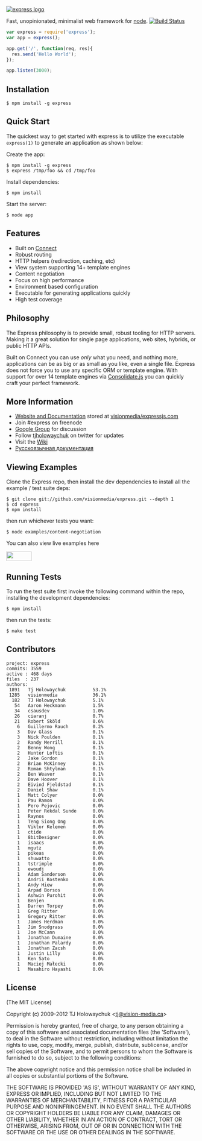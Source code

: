 [![express logo](http://f.cl.ly/items/0V2S1n0K1i3y1c122g04/Screen%20Shot%202012-04-11%20at%209.59.42%20AM.png)](http://expressjs.com/)

  Fast, unopinionated, minimalist web framework for [node](http://nodejs.org). [![Build Status](https://secure.travis-ci.org/visionmedia/express.png)](http://travis-ci.org/visionmedia/express)

```js
var express = require('express');
var app = express();

app.get('/', function(req, res){
  res.send('Hello World');
});

app.listen(3000);
```

## Installation

    $ npm install -g express

## Quick Start

 The quickest way to get started with express is to utilize the executable `express(1)` to generate an application as shown below:

 Create the app:

    $ npm install -g express
    $ express /tmp/foo && cd /tmp/foo

 Install dependencies:

    $ npm install

 Start the server:

    $ node app
    
## Features

  * Built on [Connect](http://github.com/senchalabs/connect)
  * Robust routing
  * HTTP helpers (redirection, caching, etc)
  * View system supporting 14+ template engines
  * Content negotiation
  * Focus on high performance
  * Environment based configuration
  * Executable for generating applications quickly
  * High test coverage

## Philosophy

  The Express philosophy is to provide small, robust tooling for HTTP servers. Making
  it a great solution for single page applications, web sites, hybrids, or public
  HTTP APIs.

  Built on Connect you can use _only_ what you need, and nothing more, applications
  can be as big or as small as you like, even a single file. Express does
  not force you to use any specific ORM or template engine. With support for over
  14 template engines via [Consolidate.js](http://github.com/visionmedia/consolidate.js)
  you can quickly craft your perfect framework.

## More Information

  * [Website and Documentation](http://expressjs.com/) stored at [visionmedia/expressjs.com](https://github.com/visionmedia/expressjs.com)
  * Join #express on freenode
  * [Google Group](http://groups.google.com/group/express-js) for discussion
  * Follow [tjholowaychuk](http://twitter.com/tjholowaychuk) on twitter for updates
  * Visit the [Wiki](http://github.com/visionmedia/express/wiki)
  * [Русскоязычная документация](http://jsman.ru/express/)

## Viewing Examples

Clone the Express repo, then install the dev dependencies to install all the example / test suite deps:

    $ git clone git://github.com/visionmedia/express.git --depth 1
    $ cd express
    $ npm install

then run whichever tests you want:

    $ node examples/content-negotiation
    
You can also view live examples here

<a href="https://runnable.com/express" target="_blank"><img src="https://runnable.com/external/styles/assets/runnablebtn.png" style="width:67px;height:25px;"></a>

## Running Tests

To run the test suite first invoke the following command within the repo, installing the development dependencies:

    $ npm install

then run the tests:

    $ make test

## Contributors

```
project: express
commits: 3559
active : 468 days
files  : 237
authors:
 1891	Tj Holowaychuk          53.1%
 1285	visionmedia             36.1%
  182	TJ Holowaychuk          5.1%
   54	Aaron Heckmann          1.5%
   34	csausdev                1.0%
   26	ciaranj                 0.7%
   21	Robert Sköld            0.6%
    6	Guillermo Rauch         0.2%
    3	Dav Glass               0.1%
    3	Nick Poulden            0.1%
    2	Randy Merrill           0.1%
    2	Benny Wong              0.1%
    2	Hunter Loftis           0.1%
    2	Jake Gordon             0.1%
    2	Brian McKinney          0.1%
    2	Roman Shtylman          0.1%
    2	Ben Weaver              0.1%
    2	Dave Hoover             0.1%
    2	Eivind Fjeldstad        0.1%
    2	Daniel Shaw             0.1%
    1	Matt Colyer             0.0%
    1	Pau Ramon               0.0%
    1	Pero Pejovic            0.0%
    1	Peter Rekdal Sunde      0.0%
    1	Raynos                  0.0%
    1	Teng Siong Ong          0.0%
    1	Viktor Kelemen          0.0%
    1	ctide                   0.0%
    1	8bitDesigner            0.0%
    1	isaacs                  0.0%
    1	mgutz                   0.0%
    1	pikeas                  0.0%
    1	shuwatto                0.0%
    1	tstrimple               0.0%
    1	ewoudj                  0.0%
    1	Adam Sanderson          0.0%
    1	Andrii Kostenko         0.0%
    1	Andy Hiew               0.0%
    1	Arpad Borsos            0.0%
    1	Ashwin Purohit          0.0%
    1	Benjen                  0.0%
    1	Darren Torpey           0.0%
    1	Greg Ritter             0.0%
    1	Gregory Ritter          0.0%
    1	James Herdman           0.0%
    1	Jim Snodgrass           0.0%
    1	Joe McCann              0.0%
    1	Jonathan Dumaine        0.0%
    1	Jonathan Palardy        0.0%
    1	Jonathan Zacsh          0.0%
    1	Justin Lilly            0.0%
    1	Ken Sato                0.0%
    1	Maciej Małecki          0.0%
    1	Masahiro Hayashi        0.0%
```

## License

(The MIT License)

Copyright (c) 2009-2012 TJ Holowaychuk &lt;tj@vision-media.ca&gt;

Permission is hereby granted, free of charge, to any person obtaining
a copy of this software and associated documentation files (the
'Software'), to deal in the Software without restriction, including
without limitation the rights to use, copy, modify, merge, publish,
distribute, sublicense, and/or sell copies of the Software, and to
permit persons to whom the Software is furnished to do so, subject to
the following conditions:

The above copyright notice and this permission notice shall be
included in all copies or substantial portions of the Software.

THE SOFTWARE IS PROVIDED 'AS IS', WITHOUT WARRANTY OF ANY KIND,
EXPRESS OR IMPLIED, INCLUDING BUT NOT LIMITED TO THE WARRANTIES OF
MERCHANTABILITY, FITNESS FOR A PARTICULAR PURPOSE AND NONINFRINGEMENT.
IN NO EVENT SHALL THE AUTHORS OR COPYRIGHT HOLDERS BE LIABLE FOR ANY
CLAIM, DAMAGES OR OTHER LIABILITY, WHETHER IN AN ACTION OF CONTRACT,
TORT OR OTHERWISE, ARISING FROM, OUT OF OR IN CONNECTION WITH THE
SOFTWARE OR THE USE OR OTHER DEALINGS IN THE SOFTWARE.
